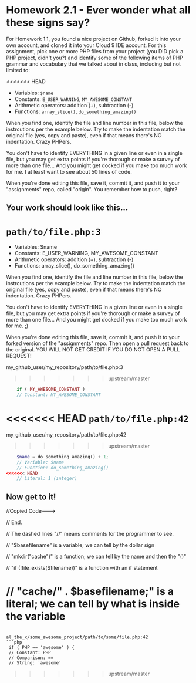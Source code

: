 # Homework 2.1 - Ever wonder what all these signs say?

For Homework 1.1, you found a nice project on Github, forked it into your own account, and cloned it into your Cloud 9 IDE account. For this assignment, pick one or more PHP files from your project (you DID pick a PHP project, didn't you?) and identify some of the following items of PHP grammar and vocabulary that we talked about in class, including but not limited to:

<<<<<<< HEAD
* Variables: `$name`
* Constants: `E_USER_WARNING`, `MY_AWESOME_CONSTANT`
* Arithmetic operators: addition (+), subtraction (-)
* Functions: `array_slice()`, `do_something_amazing()`

When you find one, identify the file and line number in this file, below the instrcutions per the example below. Try to make the indentation match the original file (yes, copy and paste), even if that means there's NO indentation. Crazy PHPers.

You don't have to identify EVERYTHING in a given line or even in a single file, but you may get extra points if you're thorough or make a survey of more than one file... And you might get docked if you make too much work for me. I at least want to see about 50 lines of code.

When you're done editing this file, save it, commit it, and push it to your "assignments" repo, called "origin". You remember how to push, right?

## Your work should look like this...

`path/to/file.php:3`
=======
* Variables: $name
* Constants: E_USER_WARNING, MY_AWESOME_CONSTANT
* Arithmetic operators: addition (+), subtraction (-)
* Functions: array_slice(), do_something_amazing()

When you find one, identify the file and line number in this file, below the instrcutions per the example below. Try to make the indentation match the original file (yes, copy and paste), even if that means there's NO indentation. Crazy PHPers.

You don't have to identify EVERYTHING in a given line or even in a single file, but you may get extra points if you're thorough or make a survey of more than one file... And you might get docked if you make too much work for me. ;)

When you're done editing this file, save it, commit it, and push it to your forked version of the "assignments" repo. Then open a pull request back to the original. YOU WILL NOT GET CREDIT IF YOU DO NOT OPEN A PULL REQUEST!

my_github_user/my_repository/path/to/file.php:3
>>>>>>> upstream/master
```php
    if ( MY_AWESOME_CONSTANT )
    // Constant: MY_AWESOME_CONSTANT
```

<<<<<<< HEAD
`path/to/file.php:42`
=======
my_github_user/my_repository/path/to/file.php:42
>>>>>>> upstream/master
```php
    $name = do_something_amazing() + 1;
    // Variable: $name
    // Function: do_something_amazing()
<<<<<<< HEAD
    // Literal: 1 (integer)
```

## Now get to it!


//Copied Code--->

<?

    //make sure we have a version of the latest zip file on disk
    $basefilename = "jsGameSoup-v$revno.zip";
    $filename = "cache/" . $basefilename;
    if (!file_exists($filename)) {
        if (!is_dir("cache")) {
            mkdir("cache");
        }
        $ziplog = `zip = -r '$filename' . --exclude .git`;
    }
?>

// End.



// The dashed lines "//"  means comments for the programmer to see.

// "$basefilename" is a variable; we can tell by the dollar sign

// "mkdir("cache")" is a function; we can tell by the name and then the "()"

// "if (!file_exists($filename))" is a function with an if statement

// "cache/" . $basefilename;" is a literal; we can tell by what is inside the variable
=======
```

al_the_x/some_awesome_project/path/to/some/file.php:42
```php
 if ( PHP == 'awesome' ) {
 // Constant: PHP
 // Comparison: ==
 // String: 'awesome'
```
>>>>>>> upstream/master
